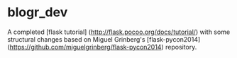 blogr_dev
=========

A completed [flask tutorial] (http://flask.pocoo.org/docs/tutorial/) with some structural changes based on Miguel Grinberg's [flask-pycon2014] (https://github.com/miguelgrinberg/flask-pycon2014) repository.
